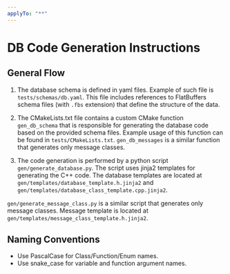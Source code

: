 ```yaml
---
applyTo: "**"
---
```

# DB Code Generation Instructions

## General Flow
1. The database schema is defined in yaml files. Example of such file is `tests/schemas/db.yaml`. This file includes references to FlatBuffers schema files (with `.fbs` extension) that define the structure of the data.

2. The CMakeLists.txt file contains a custom CMake function `gen_db_schema` that is responsible for generating the database code based on the provided schema files. Example usage of this function can be found in `tests/CMakeLists.txt`. `gen_db_messages` is a similar function that generates only message classes.

3. The code generation is performed by a python script `gen/generate_database.py`. The script uses jinja2 templates for generating the C++ code. The database templates are located at `gen/templates/database_template.h.jinja2` and `gen/templates/database_class_template.cpp.jinja2`.

`gen/generate_message_class.py` is a similar script that generates only message classes. Message template is located at `gen/templates/message_class_template.h.jinja2`.

## Naming Conventions
- Use PascalCase for Class/Function/Enum names.
- Use snake_case for variable and function argument names.
